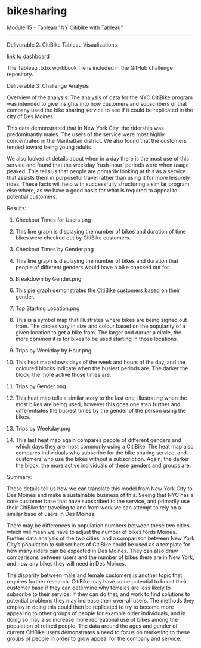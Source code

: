# bikesharing
Module 15 - Tableau
"NY Citibike with Tableau"

---

Deliverable 2: CitiBike Tableau Visualizations

[link to dashboard](https://public.tableau.com/app/profile/mark.george5727/viz/NYCCitiBike-ModuleChallenge15/NYCCitibikeResearchChallenge15?publish=yes)

The Tableau .txbx workbook file is included in the GitHub challenge repository.  


Deliverable 3: Challenge Analysis

Overview of the analysis: 
The analysis of data for the NYC CitiBike program was intended to give insights into how customers and subscribers of that company used the bike sharing service to see if it could be replicated in the city of Des Moines. 

This data demonstrated that in New York City, the ridership was predominantly males. The users of the service were most highly concentrated in the Manhattan district. We also found that the customers tended toward being young adults. 

We also looked at details about when in a day there is the most use of this service and found that the weekday ‘rush-hour’ periods were when usage peaked. This tells us that people are primarily looking at this as a service that assists them in purposeful travel rather than using it for more leisurely rides. These facts will help with successfully structuring a similar program else where, as we have a good basis for what is required to appeal to potential customers.


Results: 

1. Checkout Times for Users.png
1.	This line graph is displaying the number of bikes and duration of time bikes were checked out by CitiBike customers.

2. Checkout Times by Gender.png
2.	This line graph is displaying the number of bikes and duration that people of different genders would have a bike checked out for.

3. Breakdown by Gender.png
3.	This pie graph demonstrates the CitiBike customers based on their gender.

4. Top Starting Location.png
4.	This is a symbol map that illustrates where bikes are being signed out from. The circles vary in size and colour based on the popularity of a given location to get a bike from. The larger and darker a circle, the more common it is for bikes to be used starting in those locations.

5. Trips by Weekday by Hour.png
5.	This heat map shows days of the week and hours of the day, and the coloured blocks indicate when the busiest periods are. The darker the block, the more active those times are. 

6. Trips by Gender.png
6.	This heat map tells a similar story to the last one, illustrating when the most bikes are being used, however this goes one step further and differentiates the busiest times by the gender of the person using the bikes.

7. Trips by Weekday.png
7.	This last heat map again compares people of different genders and which days they are most commonly using a CitiBike. The heat map also compares individuals who subscribe for the bike sharing service, and customers who use the bikes without a subscription. Again, the darker the block, the more active individuals of these genders and groups are.


Summary: 

These details tell us how we can translate this model from New York City to Des Moines and make a sustainable business of this. Seeing that NYC has a core customer base that have subscribed to the service, and primarily use their CitiBike for traveling to and from work we can attempt to rely on a similar base of users in Des Moines. 

There may be differences in population numbers between these two cities which will mean we have to adjust the number of bikes fords Moines. Further data analysis of the two cities, and a comparison between New York City’s population to subscribers of CitiBike could be used as a template for how many riders can be expected in Des Moines. They can also draw comparisons between users and the number of bikes there are in New York, and how any bikes they will need in Des Moines.

The disparity between male and female customers is another topic that requires further research. CitiBike may have some potential to boost their customer base if they can determine why females are less likely to subscribe to their service. If they can do that, and work to find solutions to potential problems they may increase their over-all users. The methods they employ in doing this could then be replicated to try to become more appealing to other groups of people for example older individuals, and in doing so may also increase more recreational use of bikes among the population of retired people. The data around the ages and gender of current CitiBike users demonstrates a need to focus on marketing to these groups of people in order to grow appeal for the company and service.

